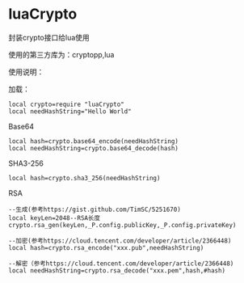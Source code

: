 # luaCrypto
封装crypto接口给lua使用

使用的第三方库为：cryptopp,lua

使用说明：

加载：
```
local crypto=require "luaCrypto"
local needHashString="Hello World"
```

Base64
```
local hash=crypto.base64_encode(needHashString)
local needHashString=crypto.base64_decode(hash)
```

SHA3-256
```
local hash=crypto.sha3_256(needHashString)
```

RSA
```
--生成(参考https://gist.github.com/TimSC/5251670)
local keyLen=2048--RSA长度
crypto.rsa_gen(keyLen,_P.config.publicKey,_P.config.privateKey)

--加密(参考https://cloud.tencent.com/developer/article/2366448)
local hash=crypto.rsa_encode("xxx.pub",needHashString)

--解密（参考https://cloud.tencent.com/developer/article/2366448)
local needHashString=crypto.rsa_decode("xxx.pem",hash,#hash)
```